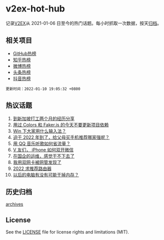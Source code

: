 # v2ex-hot-hub

 记录[V2EX](https://www.v2ex.com/)从 2021-01-06 日至今的热门话题。每小时抓取一次数据，按天[归档](archives)。
 
 ## 相关项目

- [GitHub热榜](https://github.com/lonnyzhang423/github-hot-hub)
- [知乎热榜](https://github.com/lonnyzhang423/zhihu-hot-hub)
- [微博热榜](https://github.com/lonnyzhang423/weibo-hot-hub)
- [头条热榜](https://github.com/lonnyzhang423/toutiao-hot-hub)
- [抖音热榜](https://github.com/lonnyzhang423/douyin-hot-hub)


 `更新时间：2022-01-10 19:05:32 +0800`

## 热议话题

1. [到新加坡打工两个月的经历分享](https://www.v2ex.com/t/827199)
1. [用过 Colors 和 Faker.js 的今天不要更新项目依赖](https://www.v2ex.com/t/827224)
1. [Win 下大家用什么输入法？](https://www.v2ex.com/t/827232)
1. [迫于 2022 年到了，给父母买手机推荐哪家强呢？](https://www.v2ex.com/t/827237)
1. [用 QQ 音乐听歌如何省流量？](https://www.v2ex.com/t/827208)
1. [V 友们， iPhone 如何双开微信](https://www.v2ex.com/t/827238)
1. [在国企的运维，感觉干不下去了](https://www.v2ex.com/t/827241)
1. [我用双网卡被网管发现了](https://www.v2ex.com/t/827166)
1. [2022 求推荐路由器](https://www.v2ex.com/t/827212)
1. [以后的电脑有没有可能干掉内存？](https://www.v2ex.com/t/827298)

## 历史归档

[archives](archives)

## License

See the [LICENSE](LICENSE) file for license rights and limitations (MIT).

